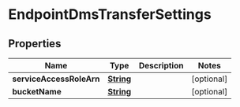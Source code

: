 

# EndpointDmsTransferSettings


## Properties

| Name | Type | Description | Notes |
|------------ | ------------- | ------------- | -------------|
|**serviceAccessRoleArn** | [**String**](String.md) |  |  [optional] |
|**bucketName** | [**String**](String.md) |  |  [optional] |



